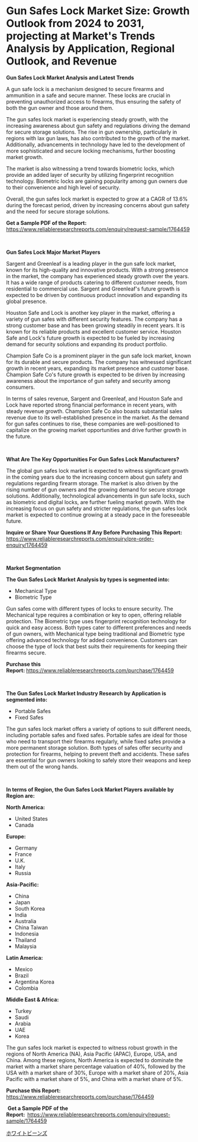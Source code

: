 <p><h1>Gun Safes Lock Market Size: Growth Outlook from 2024 to 2031, projecting at Market's Trends Analysis by Application, Regional Outlook, and Revenue</h1></p><p><strong>Gun Safes Lock Market Analysis and Latest Trends</strong></p>
<p><p>A gun safe lock is a mechanism designed to secure firearms and ammunition in a safe and secure manner. These locks are crucial in preventing unauthorized access to firearms, thus ensuring the safety of both the gun owner and those around them.</p><p>The gun safes lock market is experiencing steady growth, with the increasing awareness about gun safety and regulations driving the demand for secure storage solutions. The rise in gun ownership, particularly in regions with lax gun laws, has also contributed to the growth of the market. Additionally, advancements in technology have led to the development of more sophisticated and secure locking mechanisms, further boosting market growth.</p><p>The market is also witnessing a trend towards biometric locks, which provide an added layer of security by utilizing fingerprint recognition technology. Biometric locks are gaining popularity among gun owners due to their convenience and high level of security.</p><p>Overall, the gun safes lock market is expected to grow at a CAGR of 13.6% during the forecast period, driven by increasing concerns about gun safety and the need for secure storage solutions.</p></p>
<p><strong>Get a Sample PDF of the Report:&nbsp;</strong> <a href="https://www.reliableresearchreports.com/enquiry/request-sample/1764459">https://www.reliableresearchreports.com/enquiry/request-sample/1764459</a></p>
<p>&nbsp;</p>
<p><strong>Gun Safes Lock Major Market Players</strong></p>
<p><p>Sargent and Greenleaf is a leading player in the gun safe lock market, known for its high-quality and innovative products. With a strong presence in the market, the company has experienced steady growth over the years. It has a wide range of products catering to different customer needs, from residential to commercial use. Sargent and Greenleaf's future growth is expected to be driven by continuous product innovation and expanding its global presence.</p><p>Houston Safe and Lock is another key player in the market, offering a variety of gun safes with different security features. The company has a strong customer base and has been growing steadily in recent years. It is known for its reliable products and excellent customer service. Houston Safe and Lock's future growth is expected to be fueled by increasing demand for security solutions and expanding its product portfolio.</p><p>Champion Safe Co is a prominent player in the gun safe lock market, known for its durable and secure products. The company has witnessed significant growth in recent years, expanding its market presence and customer base. Champion Safe Co's future growth is expected to be driven by increasing awareness about the importance of gun safety and security among consumers.</p><p>In terms of sales revenue, Sargent and Greenleaf, and Houston Safe and Lock have reported strong financial performance in recent years, with steady revenue growth. Champion Safe Co also boasts substantial sales revenue due to its well-established presence in the market. As the demand for gun safes continues to rise, these companies are well-positioned to capitalize on the growing market opportunities and drive further growth in the future.</p></p>
<p>&nbsp;</p>
<p><strong>What Are The Key Opportunities For Gun Safes Lock Manufacturers?</strong></p>
<p><p>The global gun safes lock market is expected to witness significant growth in the coming years due to the increasing concern about gun safety and regulations regarding firearm storage. The market is also driven by the rising number of gun owners and the growing demand for secure storage solutions. Additionally, technological advancements in gun safe locks, such as biometric and digital locks, are further fueling market growth. With the increasing focus on gun safety and stricter regulations, the gun safes lock market is expected to continue growing at a steady pace in the foreseeable future.</p></p>
<p><strong>Inquire or Share Your Questions If Any Before Purchasing This Report:</strong> <a href="https://www.reliableresearchreports.com/enquiry/pre-order-enquiry/1764459">https://www.reliableresearchreports.com/enquiry/pre-order-enquiry/1764459</a></p>
<p>&nbsp;</p>
<p><strong>Market Segmentation</strong></p>
<p><strong>The Gun Safes Lock Market Analysis by types is segmented into:</strong></p>
<p><ul><li>Mechanical Type</li><li>Biometric Type</li></ul></p>
<p><p>Gun safes come with different types of locks to ensure security. The Mechanical type requires a combination or key to open, offering reliable protection. The Biometric type uses fingerprint recognition technology for quick and easy access. Both types cater to different preferences and needs of gun owners, with Mechanical type being traditional and Biometric type offering advanced technology for added convenience. Customers can choose the type of lock that best suits their requirements for keeping their firearms secure.</p></p>
<p><strong>Purchase this Report:&nbsp;</strong><a href="https://www.reliableresearchreports.com/purchase/1764459">https://www.reliableresearchreports.com/purchase/1764459</a></p>
<p>&nbsp;</p>
<p><strong>The Gun Safes Lock Market Industry Research by Application is segmented into:</strong></p>
<p><ul><li>Portable Safes</li><li>Fixed Safes</li></ul></p>
<p><p>The gun safes lock market offers a variety of options to suit different needs, including portable safes and fixed safes. Portable safes are ideal for those who need to transport their firearms regularly, while fixed safes provide a more permanent storage solution. Both types of safes offer security and protection for firearms, helping to prevent theft and accidents. These safes are essential for gun owners looking to safely store their weapons and keep them out of the wrong hands.</p></p>
<p>&nbsp;</p>
<p><strong>In terms of Region, the Gun Safes Lock Market Players available by Region are:</strong></p>
<p>
    <p> <strong> North America: </strong>
        <ul>
            <li>United States</li>
            <li>Canada</li>
        </ul>
        </p> 
    <p> <strong> Europe: </strong>
        <ul>
            <li>Germany</li>
            <li>France</li>
            <li>U.K.</li>
            <li>Italy</li>
            <li>Russia</li>
        </ul>
        </p> 
    <p> <strong> Asia-Pacific: </strong>
        <ul>
            <li>China</li>
            <li>Japan</li>
            <li>South Korea</li>
            <li>India</li>
            <li>Australia</li>
            <li>China Taiwan</li>
            <li>Indonesia</li>
            <li>Thailand</li>
            <li>Malaysia</li>
        </ul>
        </p> 
    <p> <strong> Latin America: </strong>
        <ul>
            <li>Mexico</li>
            <li>Brazil</li>
            <li>Argentina Korea</li>
            <li>Colombia</li>
        </ul>
        </p> 
    <p> <strong> Middle East & Africa: </strong>
        <ul>
            <li>Turkey</li>
            <li>Saudi</li>
            <li>Arabia</li>
            <li>UAE</li>
            <li>Korea</li>
        </ul>
    </p>
    </p>
<p><p>The gun safes lock market is expected to witness robust growth in the regions of North America (NA), Asia Pacific (APAC), Europe, USA, and China. Among these regions, North America is expected to dominate the market with a market share percentage valuation of 40%, followed by the USA with a market share of 30%, Europe with a market share of 20%, Asia Pacific with a market share of 5%, and China with a market share of 5%.</p></p>
<p><strong>Purchase this Report: </strong><a href="https://www.reliableresearchreports.com/purchase/1764459">https://www.reliableresearchreports.com/purchase/1764459</a></p>
<p>&nbsp;<strong>Get a Sample PDF of the Report:&nbsp;&nbsp;</strong><a href="https://www.reliableresearchreports.com/enquiry/request-sample/1764459">https://www.reliableresearchreports.com/enquiry/request-sample/1764459</a></p>
<p><strong></strong></p>
<p><p><a href="https://github.com/mreklxf44233/Market-Research-Report-List-1/blob/main/69247937298.md">ホワイトビーンズ</a></p></p>
